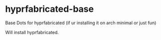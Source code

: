 # hyprfabricated-base
Base Dots for hyprfabricated (if ur installing it on arch minimal or just fun)

Will install hyprfabricated.
